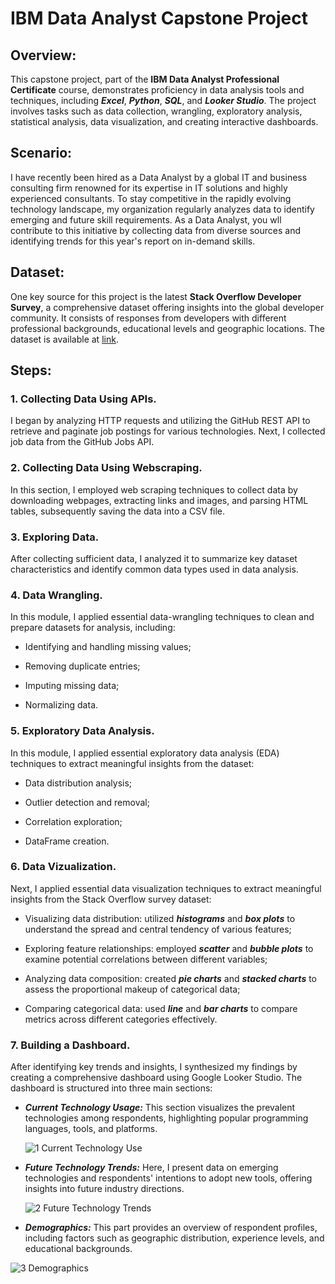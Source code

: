 # IBM Data Analyst Capstone Project

## Overview:

This capstone project, part of the **IBM Data Analyst Professional Certificate** course, demonstrates proficiency in data analysis tools and techniques, including **_Excel_**, **_Python_**, **_SQL_**, and **_Looker Studio_**. The project involves tasks such as data collection, wrangling, exploratory analysis, statistical analysis, data visualization, and creating interactive dashboards. 

## Scenario:

I have recently been hired as a Data Analyst by a global IT and business consulting firm renowned for its expertise in IT solutions and highly experienced consultants. To stay competitive in the rapidly evolving technology landscape, my organization regularly analyzes data to identify emerging and future skill requirements. As a Data Analyst, you wll contribute to this initiative by collecting data from diverse sources and identifying trends for this year's report on in-demand skills. 

## Dataset:

One key source for this project is the latest **Stack Overflow Developer Survey**, a comprehensive dataset offering insights into the global developer community. It consists of responses from developers with different professional backgrounds, educational levels and geographic locations. The dataset is available at [link](https://stackoverflow.blog/2024/08/06/2024-developer-survey/).

## Steps:

### 1. Collecting Data Using APIs.

I began by analyzing HTTP requests and utilizing the GitHub REST API to retrieve and paginate job postings for various technologies. Next, I collected job data from the GitHub Jobs API.

### 2. Collecting Data Using Webscraping.

In this section, I employed web scraping techniques to collect data by downloading webpages, extracting links and images, and parsing HTML tables, subsequently saving the data into a CSV file.

### 3. Exploring Data.

After collecting sufficient data, I analyzed it to summarize key dataset characteristics and identify common data types used in data analysis.

### 4. Data Wrangling.

In this module, I applied essential data-wrangling techniques to clean and prepare datasets for analysis, including:

- Identifying and handling missing values;

- Removing duplicate entries;

- Imputing missing data;

- Normalizing data.

### 5. Exploratory Data Analysis.

In this module, I applied essential exploratory data analysis (EDA) techniques to extract meaningful insights from the dataset:
  
- Data distribution analysis;

- Outlier detection and removal;

- Correlation exploration;

- DataFrame creation.

### 6. Data Vizualization.

Next, I applied essential data visualization techniques to extract meaningful insights from the Stack Overflow survey dataset:

- Visualizing data distribution: utilized **_histograms_** and **_box plots_** to understand the spread and central tendency of various features;

- Exploring feature relationships: employed **_scatter_** and **_bubble plots_** to examine potential correlations between different variables;

- Analyzing data composition: created **_pie charts_** and **_stacked charts_** to assess the proportional makeup of categorical data;

- Comparing categorical data: used **_line_** and **_bar charts_** to compare metrics across different categories effectively.

### 7. Building a Dashboard.

After identifying key trends and insights, I synthesized my findings by creating a comprehensive dashboard using Google Looker Studio. The dashboard is structured into three main sections:

- **_Current Technology Usage:_** This section visualizes the prevalent technologies among respondents, highlighting popular programming languages, tools, and platforms.

  ![1 Current Technology Use](https://github.com/user-attachments/assets/3d43a817-ba92-4600-b99c-6046eec11268)

- **_Future Technology Trends:_** Here, I present data on emerging technologies and respondents' intentions to adopt new tools, offering insights into future industry directions.

  ![2 Future Technology Trends](https://github.com/user-attachments/assets/9e0005f0-c3a7-4445-b7f9-a60986661164)

- **_Demographics:_** This part provides an overview of respondent profiles, including factors such as geographic distribution, experience levels, and educational backgrounds.

![3 Demographics](https://github.com/user-attachments/assets/6d82241f-ea12-4e8e-a239-967836e30951)
